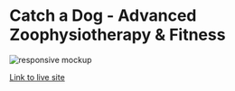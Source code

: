 # Catch a Dog - Advanced Zoophysiotherapy & Fitness

![responsive mockup]()



[Link to live site](https://catch-a-dog-99383fa22fc6.herokuapp.com)

